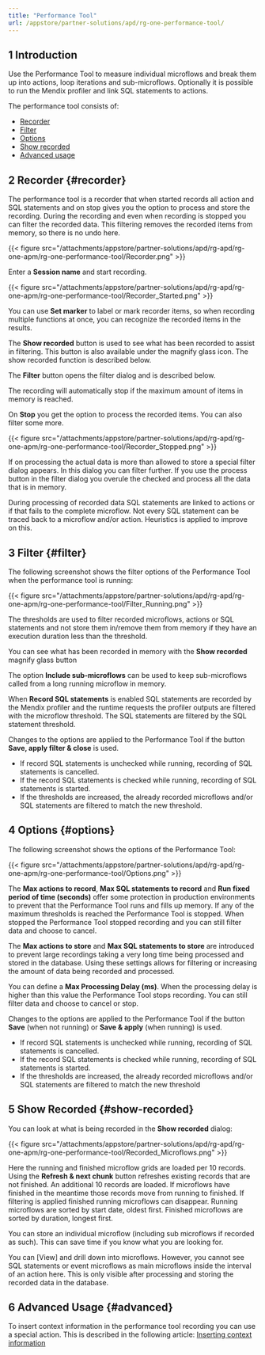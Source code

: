 ```yaml
---
title: "Performance Tool"
url: /appstore/partner-solutions/apd/rg-one-performance-tool/
---
```


## 1 Introduction

Use the Performance Tool to measure individual microflows and break them up into actions, loop iterations and sub-microflows. Optionally it is possible to run the Mendix profiler and link SQL statements to actions.

The performance tool consists of:

* [Recorder](#recorder)
* [Filter](#filter)
* [Options](#options)
* [Show recorded](#show-recorded)
* [Advanced usage](#advanced)

## 2 Recorder {#recorder}

The performance tool is a recorder that when started records all action and SQL statements and on stop gives you the option to process and store the recording. During the recording and even when recording is stopped you can filter the recorded data. This filtering removes the recorded items from memory, so there is no undo here.

{{< figure src="/attachments/appstore/partner-solutions/apd/rg-apd/rg-one-apm/rg-one-performance-tool/Recorder.png" >}}

Enter a **Session name** and start recording.

{{< figure src="/attachments/appstore/partner-solutions/apd/rg-apd/rg-one-apm/rg-one-performance-tool/Recorder_Started.png" >}}

You can use **Set marker** to label or mark recorder items, so when recording multiple functions at once, you can recognize the recorded items in the results.

The **Show recorded** button is used to see what has been recorded to assist in filtering. This button is also available under the magnify glass icon. The show recorded function is described below.

The **Filter** button opens the filter dialog and is described below.

The recording will automatically stop if the maximum amount of items in memory is reached.

On **Stop** you get the option to process the recorded items. You can also filter some more.

{{< figure src="/attachments/appstore/partner-solutions/apd/rg-apd/rg-one-apm/rg-one-performance-tool/Recorder_Stopped.png" >}}

If on processing the actual data is more than allowed to store a special filter dialog appears. In this dialog you can filter further. If you use the process button in the filter dialog you overule the checked and process all the data that is in memory.

During processing of recorded data SQL statements are linked to actions or if that fails to the complete microflow. Not every SQL statement can be traced back to a microflow and/or action. Heuristics is applied to improve on this.

## 3 Filter {#filter}

The following screenshot shows the filter options of the Performance Tool when the performance tool is  running:

{{< figure src="/attachments/appstore/partner-solutions/apd/rg-apd/rg-one-apm/rg-one-performance-tool/Filter_Running.png" >}}

The thresholds are used to filter recorded microflows, actions or SQL statements and not store them in/remove them from memory if they have an execution duration less than the threshold.

You can see what has been recorded in memory with the **Show recorded** magnify glass button

The option **Include sub-microflows** can be used to keep sub-microflows called from a long running microflow in memory.

When **Record SQL statements** is enabled SQL statements are recorded by the Mendix profiler and the  runtime requests the profiler outputs are filtered with the microflow threshold. The SQL statements are  filtered by the SQL statement threshold.

Changes to the options are applied to the Performance Tool if the button **Save, apply filter & close**
is used.

* If record SQL statements is unchecked while running, recording of SQL statements is cancelled.
* If the record SQL statements is checked while running, recording of SQL statements is started.
* If the thresholds are increased, the already recorded microflows and/or SQL statements are filtered to match the new threshold.

## 4 Options {#options}

The following screenshot shows the options of the Performance Tool:

{{< figure src="/attachments/appstore/partner-solutions/apd/rg-apd/rg-one-apm/rg-one-performance-tool/Options.png" >}}

The **Max actions to record**, **Max SQL statements to record** and **Run fixed period of time (seconds)**
 offer some protection in production environments to prevent that the Performance Tool runs and fills up memory. If any of the maximum thresholds is reached the Performance Tool is stopped. When stopped the Performance Tool stopped recording and you can still filter data and choose to cancel.

The **Max actions to store** and **Max SQL statements to store** are introduced to prevent large recordings taking a very long time being processed and stored in the database. Using these settings allows for filtering or increasing the amount of data being recorded and processed.

You can define a **Max Processing Delay (ms)**. When the processing delay is higher than this value the Performance Tool stops recording. You can still filter data and choose to cancel or stop.

Changes to the options are applied to the Performance Tool if the button **Save** (when not running) or **Save & apply** (when running) is used.

* If record SQL statements is unchecked while running, recording of SQL statements is cancelled.
* If the record SQL statements is checked while running, recording of SQL statements is started.
* If the thresholds are increased, the already recorded microflows and/or SQL statements are filtered to match the new threshold

## 5 Show Recorded {#show-recorded}

You can look at what is being recorded in the **Show recorded** dialog:

{{< figure src="/attachments/appstore/partner-solutions/apd/rg-apd/rg-one-apm/rg-one-performance-tool/Recorded_Microflows.png" >}}

Here the running and finished microflow grids are loaded per 10 records. Using the **Refresh & next chunk**
 button refreshes existing records that are not finished. An additional 10 records are loaded. If microflows have finished in the meantime those records move from running to finished. If filtering is applied finished running microflows can disappear. Running microflows are sorted by start date, oldest first. Finished microflows are sorted by duration, longest first.

You can store an individual microflow (including sub microflows if recorded as such). This can save time if you know what you are looking for.

You can [View] and drill down into microflows. However, you cannot see SQL statements or event microflows as main microflows inside the interval of an action here. This is only visible after processing and storing the recorded data in the database.

## 6 Advanced Usage {#advanced}

To insert context information in the performance tool recording you can use a special action. This is described in the following article: [Inserting context information](/appstore/partner-solutions/apd/rg-one-inserting-context-information/)

